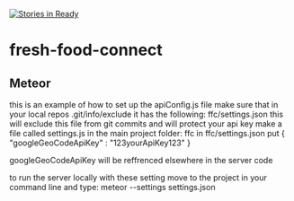 [![Stories in Ready](https://badge.waffle.io/codefordenver/fresh-food-connect.png?label=ready&title=Ready)](https://waffle.io/codefordenver/fresh-food-connect)
# fresh-food-connect


## Meteor

this is an example of how to set up the apiConfig.js file
make sure that in your local repos .git/info/exclude it has the following:
ffc/settings.json
this will exclude this file from git commits and will protect your api key
make a file called settings.js in the main project folder: ffc
  in ffc/settings.json put
{
 "googleGeoCodeApiKey" : "123yourApiKey123"
}

googleGeoCodeApiKey will be reffrenced elsewhere in the server code

to run the server locally with these setting move to the project in your command line and type:
meteor --settings settings.json
